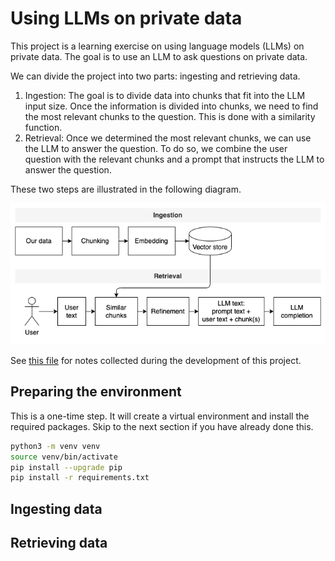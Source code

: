 # Using LLMs on private data

This project is a learning exercise on using language models (LLMs) on private data. The goal is to use an LLM to ask questions on private data.

We can divide the project into two parts: ingesting and retrieving data.

1. Ingestion: The goal is to divide data into chunks that fit into the LLM input size. Once the information is divided into chunks, we need to find the most relevant chunks to the question. This is done with a similarity function.
1. Retrieval: Once we determined the most relevant chunks, we can use the LLM to answer the question. To do so, we combine the user question with the relevant chunks and a prompt that instructs the LLM to answer the question.

These two steps are illustrated in the following diagram.

![Overview](./docs/overview.drawio.png)

See [this file](./notes.md) for notes collected during the development of this project.

## Preparing the environment

This is a one-time step. It will create a virtual environment and install the required packages. Skip to the next section if you have already done this.

```bash
python3 -m venv venv
source venv/bin/activate
pip install --upgrade pip
pip install -r requirements.txt
```

## Ingesting data

## Retrieving data
